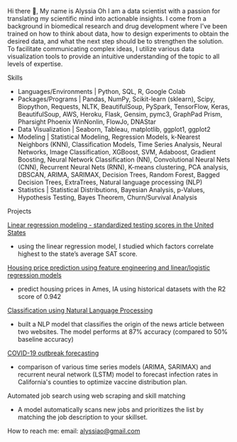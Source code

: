 Hi there 👋, My name is Alyssia Oh
I am a data scientist with a passion for translating my scientific mind into actionable insights. I come from a background in biomedical research and drug development where I’ve been trained on how to think about data, how to design experiments to obtain the desired data, and what the next step should be to strengthen the solution. To facilitate communicating complex ideas, I utilize various data visualization tools to provide an intuitive understanding of the topic to all levels of expertise.

Skills

- Languages/Environments | Python, SQL, R, Google Colab
- Packages/Programs | Pandas, NumPy, Scikit-learn (sklearn), Scipy, Biopython, Requests, NLTK, BeautifulSoup, PySpark, TensorFlow, Keras, BeautifulSoup, AWS, Heroku, Flask, Gensim, pymc3, GraphPad Prism, Pharsight Phoenix WinNonlin, FlowJo, DNAStar
- Data Visualization | Seaborn, Tableau, matplotlib, ggplot1, ggplot2
- Modeling | Statistical Modeling, Regression Models, k-Nearest Neighbors (KNN), Classification Models, Time Series Analysis, Neural Networks, Image Classification, XGBoost, SVM, Adaboost, Gradient Boosting, Neural Network Classification (NN), Convolutional Neural Nets (CNN), Recurrent Neural Nets (RNN), K-means clustering, PCA analysis, DBSCAN, ARIMA, SARIMAX, Decision Trees, Random Forest, Bagged Decision Trees, ExtraTrees, Natural language processing (NLP)
- Statistics | Statistical Distributions, Bayesian Analysis, p-Values, Hypothesis Testing, Bayes Theorem, Churn/Survival Analysis



Projects  

 [Linear regression modeling - standardized testing scores in the United States](https://github.com/a-oh/project1-standardizedtesting)
- using the linear regression model, I studied which factors correlate highest to the state’s average SAT score.

[Housing price prediction using feature engineering and linear/logistic regression models](https://github.com/a-oh/project2-ameshousingprice)
- predict housing prices in Ames, IA using historical datasets with the R2 score of 0.942

[Classification using Natural Language Processing](https://github.com/a-oh/project3)
- built a NLP model that classifies the origin of the news article between two websites. The model performs at 87% accuracy (compared to 50% baseline accuracy)

[COVID-19 outbreak forecasting](https://github.com/a-oh/covidforecast/)
- comparison of various time series models (ARIMA, SARIMAX) and recurrent neural network (LSTM) model to forecast infection rates in California's counties to optimize vaccine distribution plan.

Automated job search using web scraping and skill matching
- A model automatically scans new jobs and prioritizes the list by matching the job description to your skillset.

How to reach me: email: alyssiao@gmail.com

